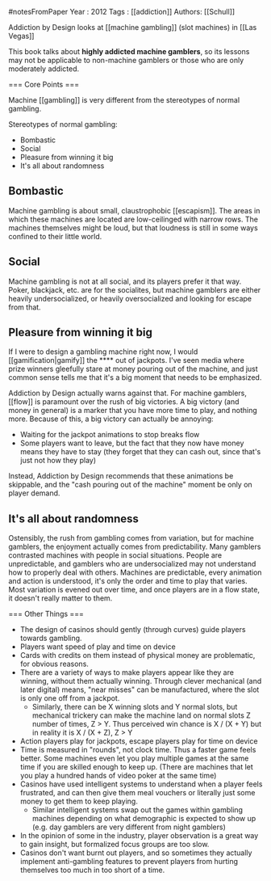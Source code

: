 #notesFromPaper
Year   : 2012
Tags   : [[addiction]]
Authors: [[Schull]]

Addiction by Design looks at [[machine gambling]] (slot machines) in [[Las Vegas]]

This book talks about **highly addicted machine gamblers**, so its lessons may not be applicable to non-machine gamblers or those who are only moderately addicted.

=== Core Points ===

Machine [[gambling]] is very different from the stereotypes of normal gambling.

Stereotypes of normal gambling:

 - Bombastic
 - Social
 - Pleasure from winning it big
 - It's all about randomness

## Bombastic

Machine gambling is about small, claustrophobic [[escapism]]. The areas in which these machines are located are low-ceilinged with narrow rows. The machines themselves might be loud, but that loudness is still in some ways confined to their little world.

## Social

Machine gambling is not at all social, and its players prefer it that way. Poker, blackjack, etc. are for the socialites, but machine gamblers are either heavily undersocialized, or heavily oversocialized and looking for escape from that.

## Pleasure from winning it big

If I were to design a gambling machine right now, I would [[gamification|gamify]] the **** out of jackpots. I've seen media where prize winners gleefully stare at money pouring out of the machine, and just common sense tells me that it's a big moment that needs to be emphasized. 

Addiction by Design actually warns against that. For machine gamblers, [[flow]] is paramount over the rush of big victories. A big victory (and money in general) is a marker that you have more time to play, and nothing more. Because of this, a big victory can actually be annoying:

 - Waiting for the jackpot animations to stop breaks flow
 - Some players want to leave, but the fact that they now have money means they have to stay (they forget that they can cash out, since that's just not how they play)

Instead, Addiction by Design recommends that these animations be skippable, and the "cash pouring out of the machine" moment be only on player demand.

## It's all about randomness

Ostensibly, the rush from gambling comes from variation, but for machine gamblers, the enjoyment actually comes from predictability. Many gamblers contrasted machines with people in social situations. People are unpredictable, and gamblers who are undersocialized may not understand how to properly deal with others. Machines are predictable, every animation and action is understood, it's only the order and time to play that varies. Most variation is evened out over time, and once players are in a flow state, it doesn't really matter to them. 

=== Other Things ===

 - The design of casinos should gently (through curves) guide players towards gambling.
 - Players want speed of play and time on device
 - Cards with credits on them instead of physical money are problematic, for obvious reasons.
 - There are a variety of ways to make players appear like they are winning, without them actually winning. Through clever mechanical (and later digital) means, "near misses" can be manufactured, where the slot is only one off from a jackpot.
   - Similarly, there can be X winning slots and Y normal slots, but mechanical trickery can make the machine land on normal slots Z number of times, Z > Y. Thus perceived win chance is X / (X + Y) but in reality it is X / (X + Z), Z > Y
 - Action players play for jackpots, escape players play for time on device
 - Time is measured in "rounds", not clock time. Thus a faster game feels better. Some machines even let you play multiple games at the same time if you are skilled enough to keep up. (There are machines that let you play a hundred hands of video poker at the same time)
 - Casinos have used intelligent systems to understand when a player feels frustrated, and can then give them meal vouchers or literally just some money to get them to keep playing.
   - Similar intelligent systems swap out the games within gambling machines depending on what demographic is expected to show up (e.g. day gamblers are very different from night gamblers)
 - In the opinion of some in the industry, player observation is a great way to gain insight, but formalized focus groups are too slow.
 - Casinos don't want burnt out players, and so sometimes they actually implement anti-gambling features to prevent players from hurting themselves too much in too short of a time.
